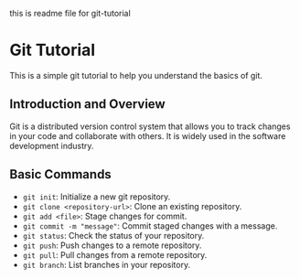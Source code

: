 this is readme file for git-tutorial

# Git Tutorial
This is a simple git tutorial to help you understand the basics of git.

## Introduction and Overview
Git is a distributed version control system that allows you to track changes in your code and collaborate with others. It is widely used in the software development industry.

## Basic Commands
- `git init`: Initialize a new git repository.
- `git clone <repository-url>`: Clone an existing repository.
- `git add <file>`: Stage changes for commit.
- `git commit -m "message"`: Commit staged changes with a message.
- `git status`: Check the status of your repository.
- `git push`: Push changes to a remote repository.
- `git pull`: Pull changes from a remote repository.
- `git branch`: List branches in your repository.